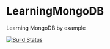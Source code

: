 # LearningMongoDB
Learning MongoDB by example

[![Build Status](https://travis-ci.org/AncientMariner/LearningMongoDB.svg?branch=master)](https://travis-ci.org/AncientMariner/LearningMongoDB)


